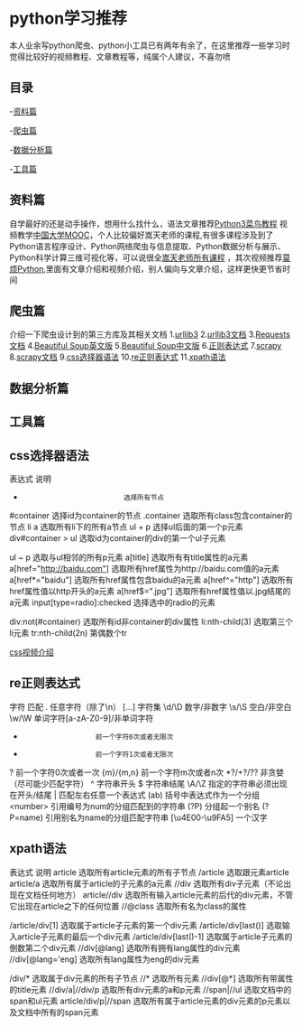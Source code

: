 # python学习推荐

本人业余写python爬虫、python小工具已有两年有余了，在这里推荐一些学习时觉得比较好的视频教程、文章教程等，纯属个人建议，不喜勿喷


## 目录

-[资料篇](#资料篇)

-[爬虫篇](#爬虫篇)

-[数据分析篇](#数据分析篇)

-[工具篇](#工具篇)


## 资料篇

自学最好的还是动手操作，想用什么找什么，语法文章推荐[Python3菜鸟教程](https://www.runoob.com/python3/python3-tutorial.html)
视频教学[中国大学MOOC](https://www.icourse163.org/)，个人比较偏好嵩天老师的课程,有很多课程涉及到了Python语言程序设计、Python网络爬虫与信息提取、Python数据分析与展示、Python科学计算三维可视化等，可以说很全[嵩天老师所有课程](https://www.icourse163.org/u/songtian425?userId=4462001&_trace_c_p_k2_=62341c6d74af412580478b9722c76317)
，其次视频推荐[莫烦Python](https://morvanzhou.github.io/),里面有文章介绍和视频介绍，别人偏向与文章介绍，这样更快更节省时间

## 爬虫篇

介绍一下爬虫设计到的第三方库及其相关文档
1.[urllib3](https://pypi.org/project/urllib3/)
2.[urllib3文档](https://urllib3.readthedocs.io/en/latest/)
3.[Requests文档](http://www.python-requests.org/en/master/)
4.[Beautiful Soup英文版](https://www.crummy.com/software/BeautifulSoup/bs3/documentation.html)
5.[Beautiful Soup中文版](https://www.crummy.com/software/BeautifulSoup/bs3/documentation.zh.html)
6.[正则表达式](http://www.runoob.com/regexp/regexp-tutorial.html)
7.[scrapy](https://scrapy.org/)
8.[scrapy文档](https://docs.scrapy.org/en/latest/)
9.[css选择器语法]()
10.[re正则表达式]()
11.[xpath语法]()



## 数据分析篇

## 工具篇


## css选择器语法

表达式                          说明
*                              选择所有节点
#container                     选择id为container的节点
.container                     选取所有class包含container的节点
li a                           选取所有li下的所有a节点
ul + p                         选择ul后面的第一个p元素
div#container > ul             选取id为container的div的第一个ul子元素

ul ~ p                         选取与ul相邻的所有p元素
a[title]                       选取所有有title属性的a元素
a[href="http://baidu.com"]     选取所有href属性为http://baidu.com值的a元素
a[href*="baidu"]               选取所有href属性包含baidu的a元素
a[href^="http"]                选取所有href属性值以http开头的a元素
a[href$=".jpg"]                选取所有href属性值以.jpg结尾的a元素
input[type=radio]:checked      选择选中的radio的元素

div:not(#container)            选取所有id非container的div属性
li:nth-child(3)                选取第三个li元素
tr:nth-child(2n)               第偶数个tr

[css视频介绍](http://www.w3school.com.cn/css/css_selector_type.asp)

## re正则表达式

字符                       匹配
.                       任意字符（除了\n）
[...]                   字符集
\d/\D                   数字/非数字
\s/\S                   空白/非空白
\w/\W                   单词字符[a-zA-Z0-9]/非单词字符
*                       前一个字符0次或者无限次
+                       前一个字符1次或者无限次
?                       前一个字符0次或者一次
{m}/{m,n}               前一个字符m次或者n次
*?/+?/??                非贪婪（尽可能少匹配字符）
^                       字符串开头
$                       字符串结尾
\A/\Z                   指定的字符串必须出现在开头/结尾
|                       匹配左右任意一个表达式
(ab)                    括号中表达式作为一个分组
\<number>               引用编号为num的分组匹配到的字符串
(?P<name>)              分组起一个别名
(?P=name)               引用别名为name的分组匹配字符串
[\u4E00-\u9FA5]         一个汉字

## xpath语法

表达式                     说明
article                   选取所有article元素的所有子节点
/article                  选取跟元素article
article/a                 选取所有属于article的子元素的a元素
//div                     选取所有div子元素（不论出现在文档任何地方）
article//div              选取所有输入article元素的后代的div元素，不管它出现在article之下的任何位置
//@class                  选取所有名为class的属性

/article/div[1]           选取属于article子元素的第一个div元素
/article/div[last()]      选取输入article子元素的最后一个div元素
/article/div[last()-1]    选取属于article子元素的倒数第二个div元素
//div[@lang]              选取所有拥有lang属性的div元素
//div[@lang='eng]         选取所有lang属性为eng的div元素

/div/*                    选取属于div元素的所有子节点
//*                       选取所有元素
//div[@*]                 选取所有带属性的title元素
//div/a|//div/p           选取所有div元素的a和p元素
//span|//ul               选取文档中的span和ul元素
article/div/p|//span      选取所有属于article元素的div元素的p元素以及文档中所有的span元素


